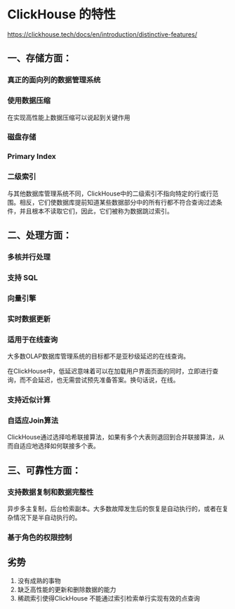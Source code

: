 # ClickHouse 的特性

https://clickhouse.tech/docs/en/introduction/distinctive-features/

## 一、存储方面：
### 真正的面向列的数据管理系统
### 使用数据压缩  
在实现高性能上数据压缩可以说起到关键作用
### 磁盘存储
### Primary Index
### 二级索引
与其他数据库管理系统不同，ClickHouse中的二级索引不指向特定的行或行范围。相反，它们使数据库提前知道某些数据部分中的所有行都不符合查询过滤条件，并且根本不读取它们，因此，它们被称为数据跳过索引。

## 二、处理方面：
### 多核并行处理
### 支持 SQL
### 向量引擎
### 实时数据更新
### 适用于在线查询
大多数OLAP数据库管理系统的目标都不是亚秒级延迟的在线查询。

在ClickHouse中，低延迟意味着可以在加载用户界面页面的同时，立即进行查询，而不会延迟，也无需尝试预先准备答案。换句话说，在线。

### 支持近似计算
### 自适应Join算法
ClickHouse通过选择哈希联接算法，如果有多个大表则退回到合并联接算法，从而自适应地选择如何联接多个表。

## 三、可靠性方面：
### 支持数据复制和数据完整性
异步多主复制，后台检索副本。大多数故障发生后的恢复是自动执行的，或者在复杂情况下是半自动执行的。
### 基于角色的权限控制

## 劣势
1. 没有成熟的事物
2. 缺乏高性能的更新和删除数据的能力
3. 稀疏索引使得ClickHouse 不能通过索引检索单行实现有效的点查询